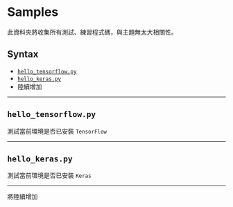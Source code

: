 <h1>Samples</h1>

此資料夾將收集所有測試、練習程式碼，與主題無太大相關性。

<h2>Syntax</h2>

* [<code>hello_tensorflow.py</code>](#hello_tensorflow_py)
* [<code>hello_keras.py</code>](#hello_keras_py)
* 陸續增加

* * *

<h2 id="hello_tensorflow_py"><code>hello_tensorflow.py</code></h2>

測試當前環境是否已安裝 <code>TensorFlow</code>

* * *

<h2 id="hello_keras_py"><code>hello_keras.py</code></h2>

測試當前環境是否已安裝 <code>Keras</code>

* * *

將陸續增加
